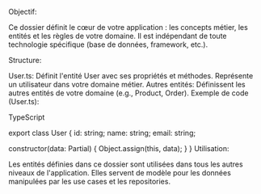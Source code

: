 Objectif:

Ce dossier définit le cœur de votre application : les concepts métier, les entités et les règles de votre domaine. Il est indépendant de toute technologie spécifique (base de données, framework, etc.).

Structure:

User.ts:
Définit l'entité User avec ses propriétés et méthodes.
Représente un utilisateur dans votre domaine métier.
Autres entités:
Définissent les autres entités de votre domaine (e.g., Product, Order).
Exemple de code (User.ts):

TypeScript

export class User {
id: string;
name: string;
email: string;

constructor(data: Partial<User>) {
Object.assign(this, data);
}
}
Utilisation:

Les entités définies dans ce dossier sont utilisées dans tous les autres niveaux de l'application.
Elles servent de modèle pour les données manipulées par les use cases et les repositories.
